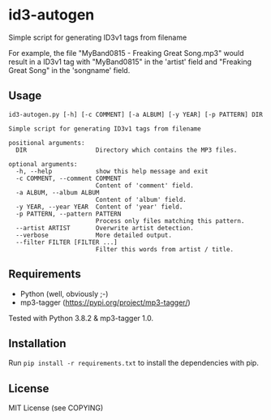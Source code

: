 id3-autogen
===========

Simple script for generating ID3v1 tags from filename

For example, the file "MyBand0815 - Freaking Great Song.mp3" would result in a
ID3v1 tag with "MyBand0815" in the 'artist' field and "Freaking Great Song"
in the 'songname' field.

Usage
-----
    id3-autogen.py [-h] [-c COMMENT] [-a ALBUM] [-y YEAR] [-p PATTERN] DIR

    Simple script for generating ID3v1 tags from filename

    positional arguments:
      DIR                   Directory which contains the MP3 files.

    optional arguments:
      -h, --help            show this help message and exit
      -c COMMENT, --comment COMMENT
                            Content of 'comment' field.
      -a ALBUM, --album ALBUM
                            Content of 'album' field.
      -y YEAR, --year YEAR  Content of 'year' field.
      -p PATTERN, --pattern PATTERN
                            Process only files matching this pattern.
      --artist ARTIST       Overwrite artist detection.
      --verbose             More detailed output.
      --filter FILTER [FILTER ...]
                            Filter this words from artist / title.
Requirements
-----

* Python (well, obviously ;-)
* mp3-tagger (https://pypi.org/project/mp3-tagger/)

Tested with Python 3.8.2 & mp3-tagger 1.0.

Installation
-----
Run ```pip install -r requirements.txt``` to install the dependencies with pip.

License
-----

MIT License (see COPYING)
